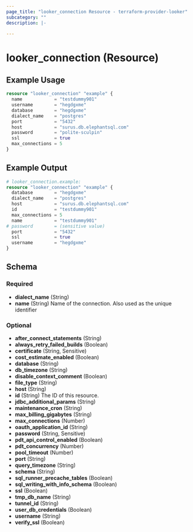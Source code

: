 ```yaml
---
page_title: "looker_connection Resource - terraform-provider-looker"
subcategory: ""
description: |-
  
---
```

# looker_connection (Resource)

## Example Usage
```terraform
resource "looker_connection" "example" {
  name            = "testdummy901"
  username        = "hegdgxme"
  database        = "hegdgxme"
  dialect_name    = "postgres"
  port            = "5432"
  host            = "surus.db.elephantsql.com"
  password        = "polite-sculpin"
  ssl             = true
  max_connections = 5
}
```

## Example Output
```terraform
# looker_connection.example:
resource "looker_connection" "example" {
  database        = "hegdgxme"
  dialect_name    = "postgres"
  host            = "surus.db.elephantsql.com"
  id              = "testdummy901"
  max_connections = 5
  name            = "testdummy901"
# password        = (sensitive value)
  port            = "5432"
  ssl             = true
  username        = "hegdgxme"
}
```

<!-- schema generated by tfplugindocs -->
## Schema

### Required

- **dialect_name** (String)
- **name** (String) Name of the connection. Also used as the unique identifier

### Optional

- **after_connect_statements** (String)
- **always_retry_failed_builds** (Boolean)
- **certificate** (String, Sensitive)
- **cost_estimate_enabled** (Boolean)
- **database** (String)
- **db_timezone** (String)
- **disable_context_comment** (Boolean)
- **file_type** (String)
- **host** (String)
- **id** (String) The ID of this resource.
- **jdbc_additional_params** (String)
- **maintenance_cron** (String)
- **max_billing_gigabytes** (String)
- **max_connections** (Number)
- **oauth_application_id** (String)
- **password** (String, Sensitive)
- **pdt_api_control_enabled** (Boolean)
- **pdt_concurrency** (Number)
- **pool_timeout** (Number)
- **port** (String)
- **query_timezone** (String)
- **schema** (String)
- **sql_runner_precache_tables** (Boolean)
- **sql_writing_with_info_schema** (Boolean)
- **ssl** (Boolean)
- **tmp_db_name** (String)
- **tunnel_id** (String)
- **user_db_credentials** (Boolean)
- **username** (String)
- **verify_ssl** (Boolean)
